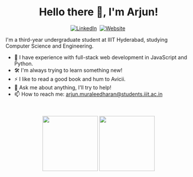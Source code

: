 <div align="center">

# Hello there 👋, I'm Arjun!

</div>

<p align="center">
  <a href="https://www.linkedin.com/in/arjun-muraleedharan"><img src="https://img.shields.io/badge/linkedin-%230077B5.svg?&style=for-the-badge&logo=linkedin&logoColor=white" alt="LinkedIn" /></a>&nbsp;
  <a href="https://coniferousdyer.github.io/"><img src="https://img.shields.io/badge/website-000000?style=for-the-badge&logo=About.me&logoColor=white" alt="Website"/></a>&nbsp;
</p>


I'm a third-year undergraduate student at IIIT Hyderabad, studying Computer Science and Engineering.

- 🌱 I have experience with full-stack web development in JavaScript and Python.
- 🛠 I'm always trying to learn something new!
- ⚡ I like to read a good book and hum to Avicii.
- 💬 Ask me about anything, I'll try to help!
- 📫 How to reach me: arjun.muraleedharan@students.iiit.ac.in

<br>

<p align= "center">
  <img height= "150" src="https://github-readme-stats.vercel.app/api?username=coniferousdyer&theme=react&show_icons=true&include_all_commits=true" />
  <img height= "150" src="https://github-readme-stats.vercel.app/api/top-langs/?username=coniferousdyer&theme=react&layout=compact" />
</p>
